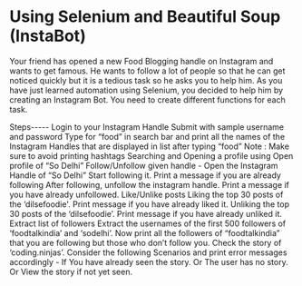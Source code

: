 # Using Selenium and Beautiful Soup (InstaBot)

Your friend has opened a new Food Blogging handle on Instagram and wants to get famous. He wants to follow a lot of people so that he can get noticed quickly but it is a tedious task so he asks you to help him. As you have just learned automation using Selenium, you decided to help him by creating an Instagram Bot.
You need to create different functions for each task.

Steps-----
Login to your Instagram Handle
Submit with sample username and password
Type for “food” in search bar and print all the names of the Instagram Handles that are displayed in list after typing “food”
Note : Make sure to avoid printing hashtags
Searching and Opening a profile using 
Open profile of “So Delhi” 
Follow/Unfollow given handle - 
Open the Instagram Handle of “So Delhi”
Start following it. Print a message if you are already following
After following, unfollow the instagram handle. Print a message if you have already unfollowed.
Like/Unlike posts
Liking the top 30 posts of the ‘dilsefoodie'. Print message if you have already liked it.
Unliking the top 30 posts of the ‘dilsefoodie’. Print message if you have already unliked it.
Extract list of followers
Extract the usernames of the first 500 followers of ‘foodtalkindia’ and ‘sodelhi’.
Now print all the followers of “foodtalkindia” that you are following but those who don’t follow you.
Check the story of ‘coding.ninjas’. Consider the following Scenarios and print error messages accordingly -
If You have already seen the story.
Or The user has no story.
Or View the story if not yet seen.
